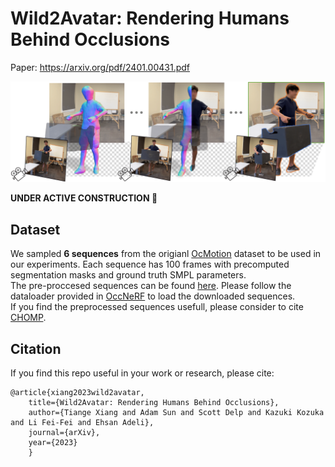 # Wild2Avatar: Rendering Humans Behind Occlusions

Paper: https://arxiv.org/pdf/2401.00431.pdf

![framework](./teaser.png)

**UNDER ACTIVE CONSTRUCTION :construction:**

## Dataset
We sampled **6 sequences** from the origianl [OcMotion](https://github.com/boycehbz/CHOMP) dataset to be used in our experiments. Each sequence has 100 frames with precomputed segmentation masks and ground truth SMPL parameters.  
The pre-proccesed sequences can be found [here](https://drive.google.com/drive/folders/1w9FzyKOhxQdhr_nmANRfRkXNdt9_M6BC?usp=sharing). Please follow the dataloader provided in [OccNeRF](https://github.com/tiangexiang/OccNeRF) to load the downloaded sequences.  
If you find the preprocessed sequences usefull, please consider to cite [CHOMP](https://arxiv.org/pdf/2207.05375).  



## Citation  

If you find this repo useful in your work or research, please cite:  

```
@article{xiang2023wild2avatar,
    title={Wild2Avatar: Rendering Humans Behind Occlusions},
    author={Tiange Xiang and Adam Sun and Scott Delp and Kazuki Kozuka and Li Fei-Fei and Ehsan Adeli},
    journal={arXiv},
    year={2023}
	}